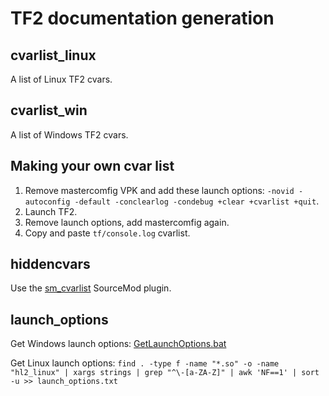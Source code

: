 # TF2 documentation generation

## cvarlist_linux

A list of Linux TF2 cvars.

## cvarlist_win

A list of Windows TF2 cvars.

## Making your own cvar list

1. Remove mastercomfig VPK and add these launch options: `-novid -autoconfig -default -conclearlog -condebug +clear +cvarlist +quit`.
2. Launch TF2.
3. Remove launch options, add mastercomfig again.
4. Copy and paste `tf/console.log` cvarlist.

## hiddencvars

Use the [sm_cvarlist](https://forums.alliedmods.net/showthread.php?p=1298262) SourceMod plugin.

## launch_options

Get Windows launch options: [GetLaunchOptions.bat](https://github.com/AveYo/D-OPTIMIZER/blob/archive/GetLaunchOptions.bat)

Get Linux launch options: `find . -type f -name "*.so" -o -name "hl2_linux" | xargs strings | grep "^\-[a-ZA-Z]" | awk 'NF==1' | sort -u >> launch_options.txt`
